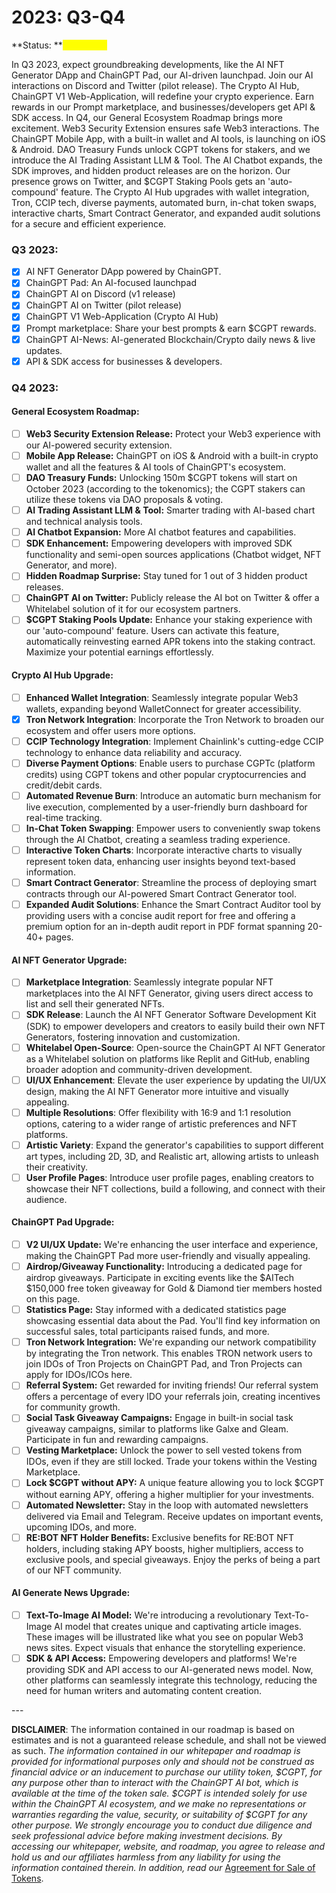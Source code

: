 # 2023: Q3-Q4

**Status: **<mark style="color:yellow;">**In Process**</mark>

In Q3 2023, expect groundbreaking developments, like the AI NFT Generator DApp and ChainGPT Pad, our AI-driven launchpad. Join our AI interactions on Discord and Twitter (pilot release). The Crypto AI Hub, ChainGPT V1 Web-Application, will redefine your crypto experience. Earn rewards in our Prompt marketplace, and businesses/developers get API & SDK access. In Q4, our General Ecosystem Roadmap brings more excitement. Web3 Security Extension ensures safe Web3 interactions. The ChainGPT Mobile App, with a built-in wallet and AI tools, is launching on iOS & Android. DAO Treasury Funds unlock CGPT tokens for stakers, and we introduce the AI Trading Assistant LLM & Tool. The AI Chatbot expands, the SDK improves, and hidden product releases are on the horizon. Our presence grows on Twitter, and $CGPT Staking Pools gets an 'auto-compound' feature. The Crypto AI Hub upgrades with wallet integration, Tron, CCIP tech, diverse payments, automated burn, in-chat token swaps, interactive charts, Smart Contract Generator, and expanded audit solutions for a secure and efficient experience.

### **Q3 2023:**

* [x] AI NFT Generator DApp powered by ChainGPT.
* [x] ChainGPT Pad: An AI-focused launchpad&#x20;
* [x] ChainGPT AI on Discord (v1 release)
* [x] ChainGPT AI on Twitter (pilot release)
* [x] ChainGPT V1 Web-Application (Crypto AI Hub)
* [x] Prompt marketplace: Share your best prompts & earn $CGPT rewards.
* [x] ChainGPT AI-News: AI-generated Blockchain/Crypto daily news & live updates.
* [x] API & SDK access for businesses & developers.

### **Q4 2023:**

#### **General Ecosystem Roadmap:**

* [ ] **Web3 Security Extension Release:** Protect your Web3 experience with our AI-powered security extension.&#x20;
* [ ] **Mobile App Release:** ChainGPT on iOS & Android with a built-in crypto wallet and all the features & AI tools of ChainGPT's ecosystem.&#x20;
* [ ] **DAO Treasury Funds:** Unlocking 150m $CGPT tokens will start on October 2023 (according to the tokenomics); the CGPT stakers can utilize these tokens via DAO proposals & voting.&#x20;
* [ ] **AI Trading Assistant LLM & Tool:** Smarter trading with AI-based chart and technical analysis tools.
* [ ] **AI Chatbot Expansion:** More AI chatbot features and capabilities.&#x20;
* [ ] **SDK Enhancement:** Empowering developers with improved SDK functionality and semi-open sources applications (Chatbot widget, NFT Generator, and more).
* [ ] **Hidden Roadmap Surprise:** Stay tuned for 1 out of 3 hidden product releases.
* [ ] **ChainGPT AI on Twitter:** Publicly release the AI bot on Twitter & offer a Whitelabel solution of it for our ecosystem partners.
* [ ] **$CGPT Staking Pools Update:** Enhance your staking experience with our 'auto-compound' feature. Users can activate this feature, automatically reinvesting earned APR tokens into the staking contract. Maximize your potential earnings effortlessly.

#### **Crypto AI Hub Upgrade:**

* [ ] **Enhanced Wallet Integration**: Seamlessly integrate popular Web3 wallets, expanding beyond WalletConnect for greater accessibility.
* [x] **Tron Network Integration**: Incorporate the Tron Network to broaden our ecosystem and offer users more options.
* [ ] **CCIP Technology Integration**: Implement Chainlink's cutting-edge CCIP technology to enhance data reliability and accuracy.
* [ ] **Diverse Payment Options**: Enable users to purchase CGPTc (platform credits) using CGPT tokens and other popular cryptocurrencies and credit/debit cards.
* [ ] **Automated Revenue Burn**: Introduce an automatic burn mechanism for live execution, complemented by a user-friendly burn dashboard for real-time tracking.
* [ ] **In-Chat Token Swapping**: Empower users to conveniently swap tokens through the AI Chatbot, creating a seamless trading experience.
* [ ] **Interactive Token Charts**: Incorporate interactive charts to visually represent token data, enhancing user insights beyond text-based information.
* [ ] **Smart Contract Generator**: Streamline the process of deploying smart contracts through our AI-powered Smart Contract Generator tool.
* [ ] **Expanded Audit Solutions**: Enhance the Smart Contract Auditor tool by providing users with a concise audit report for free and offering a premium option for an in-depth audit report in PDF format spanning 20-40+ pages.

#### **AI NFT Generator Upgrade:**&#x20;

* [ ] **Marketplace Integration**: Seamlessly integrate popular NFT marketplaces into the AI NFT Generator, giving users direct access to list and sell their generated NFTs.
* [ ] **SDK Release**: Launch the AI NFT Generator Software Development Kit (SDK) to empower developers and creators to easily build their own NFT Generators, fostering innovation and customization.
* [ ] **Whitelabel Open-Source**: Open-source the ChainGPT AI NFT Generator as a Whitelabel solution on platforms like Replit and GitHub, enabling broader adoption and community-driven development.
* [ ] **UI/UX Enhancement**: Elevate the user experience by updating the UI/UX design, making the AI NFT Generator more intuitive and visually appealing.
* [ ] **Multiple Resolutions**: Offer flexibility with 16:9 and 1:1 resolution options, catering to a wider range of artistic preferences and NFT platforms.
* [ ] **Artistic Variety**: Expand the generator's capabilities to support different art types, including 2D, 3D, and Realistic art, allowing artists to unleash their creativity.
* [ ] **User Profile Pages**: Introduce user profile pages, enabling creators to showcase their NFT collections, build a following, and connect with their audience.

#### **ChainGPT Pad Upgrade:**&#x20;

* [ ] **V2 UI/UX Update:** We're enhancing the user interface and experience, making the ChainGPT Pad more user-friendly and visually appealing.
* [ ] **Airdrop/Giveaway Functionality:** Introducing a dedicated page for airdrop giveaways. Participate in exciting events like the $AITech $150,000 free token giveaway for Gold & Diamond tier members hosted on this page.
* [ ] **Statistics Page:** Stay informed with a dedicated statistics page showcasing essential data about the Pad. You'll find key information on successful sales, total participants raised funds, and more.
* [ ] **Tron Network Integration:** We're expanding our network compatibility by integrating the Tron network. This enables TRON network users to join IDOs of Tron Projects on ChainGPT Pad, and Tron Projects can apply for IDOs/ICOs here.
* [ ] **Referral System:** Get rewarded for inviting friends! Our referral system offers a percentage of every IDO your referrals join, creating incentives for community growth.
* [ ] **Social Task Giveaway Campaigns:** Engage in built-in social task giveaway campaigns, similar to platforms like Galxe and Gleam. Participate in fun and rewarding campaigns.
* [ ] **Vesting Marketplace:** Unlock the power to sell vested tokens from IDOs, even if they are still locked. Trade your tokens within the Vesting Marketplace.
* [ ] **Lock $CGPT without APY:** A unique feature allowing you to lock $CGPT without earning APY, offering a higher multiplier for your investments.
* [ ] **Automated Newsletter:** Stay in the loop with automated newsletters delivered via Email and Telegram. Receive updates on important events, upcoming IDOs, and more.
* [ ] **RE:BOT NFT Holder Benefits:** Exclusive benefits for RE:BOT NFT holders, including staking APY boosts, higher multipliers, access to exclusive pools, and special giveaways. Enjoy the perks of being a part of our NFT community.

#### **AI Generate News Upgrade:**&#x20;

* [ ] **Text-To-Image AI Model:** We're introducing a revolutionary Text-To-Image AI model that creates unique and captivating article images. These images will be illustrated like what you see on popular Web3 news sites. Expect visuals that enhance the storytelling experience.
* [ ] **SDK & API Access:** Empowering developers and platforms! We're providing SDK and API access to our AI-generated news model. Now, other platforms can seamlessly integrate this technology, reducing the need for human writers and automating content creation.

\---

**DISCLAIMER**: The information contained in our roadmap is based on estimates and is not a guaranteed release schedule, and shall not be viewed as such. _The information contained in our whitepaper and roadmap is provided for informational purposes only and should not be construed as financial advice or an inducement to purchase our utility token, $CGPT, for any purpose other than to interact with the ChainGPT AI bot, which is available at the time of the token sale. $CGPT is intended solely for use within the ChainGPT AI ecosystem, and we make no representations or warranties regarding the value, security, or suitability of $CGPT for any other purpose. We strongly encourage you to conduct due diligence and seek professional advice before making investment decisions. By accessing our whitepaper, website, and roadmap, you agree to release and hold us and our affiliates harmless from any liability for using the information contained therein.  In addition, read our_ [Agreement for Sale of Tokens](https://www.chaingpt.org/licences).
